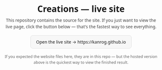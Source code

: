 <div style="font-family: system-ui, -apple-system, 'Segoe UI', Roboto, 'Helvetica Neue', Arial; max-width: 720px; margin: 30px auto; line-height: 1.5; text-align: center;">
  <h1 style="margin-bottom: 0.2em;">Creations — live site</h1>
  <p style="margin-top: 0.2em; color: #444;">
    This repository contains the source for the site. If you just want to view the live page, click the button below — that's the fastest way to see everything.
  </p>

  <p style="margin: 18px 0;">
    <a href="https://kanrog.github.io" target="_blank" rel="noopener noreferrer" style="display:inline-block; text-decoration:none; padding:10px 18px; border-radius:8px; border:1px solid #ddd; background:#f7f7f7;">
      Open the live site → https://kanrog.github.io
    </a>
  </p>

  <p style="font-size:0.9em; color:#666; margin-top:12px;">
    If you expected the website files here, they are in this repo — but the hosted version above is the quickest way to view the finished result.
  </p>
</div>
